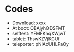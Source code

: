 # Codes
- Download: xxxx
- At boot: OBAjyhQDSFMT
- selftest: YFMFKhqXWjwT
- tablet: ThswKZVjKGUf
- teleporter: pNlAcUHLPaOy